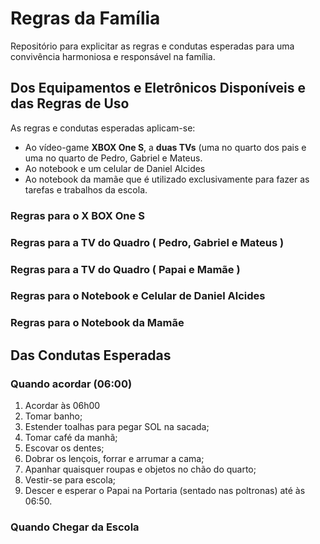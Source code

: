 # Regras da Família
Repositório para explicitar as regras e condutas esperadas para uma convivência harmoniosa e responsável na família.

## Dos Equipamentos e Eletrônicos Disponíveis e das Regras de Uso

As regras e condutas esperadas aplicam-se:
- Ao vídeo-game **XBOX One S**, a **duas TVs** (uma no quarto dos pais e uma no quarto de Pedro, Gabriel e Mateus.
- Ao notebook e um celular de Daniel Alcides
- Ao notebook da mamãe que é utilizado exclusivamente para fazer as tarefas e trabalhos da escola.

### Regras para o X BOX One S

### Regras para a TV do Quadro ( Pedro, Gabriel e Mateus )

### Regras para a TV do Quadro ( Papai e Mamãe )

### Regras para o Notebook e Celular de Daniel Alcides

### Regras para o Notebook da Mamãe

## Das Condutas Esperadas

### Quando acordar (06:00)

1. Acordar às 06h00
2. Tomar banho;
3. Estender toalhas para pegar SOL na sacada;
4. Tomar café da manhã;
5. Escovar os dentes;
6. Dobrar os lençois, forrar e arrumar a cama;
7. Apanhar quaisquer roupas e objetos no chão do quarto;
8. Vestir-se para escola;
9. Descer e esperar o Papai na Portaria (sentado nas poltronas) até às 06:50.

### Quando Chegar da Escola
